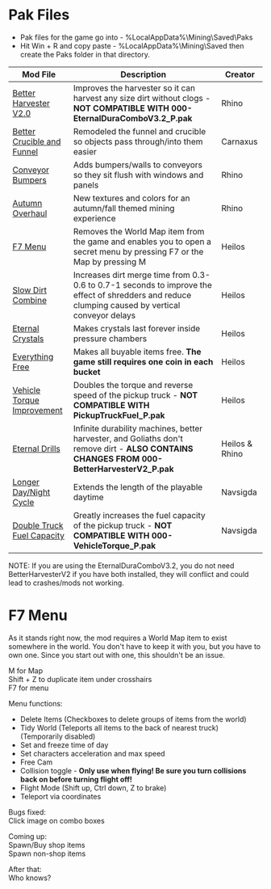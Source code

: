 # Pak Files
 - Pak files for the game go into - %LocalAppData%\Mining\Saved\Paks
 - Hit Win + R and copy paste - %LocalAppData%\Mining\Saved then create the Paks folder in that directory.

| Mod File  | Description | Creator |
| ------------- | ------------- | ------------- |
| [Better Harvester V2.0](https://github.com/kaiheilos/Hydro/raw/master/Pak%20Mods/000-BetterHarvesterV2_P.pak)  | Improves the harvester so it can harvest any size dirt without clogs - **NOT COMPATIBLE WITH 000-EternalDuraComboV3.2_P.pak** | Rhino |
| [Better Crucible and Funnel](https://github.com/kaiheilos/Hydro/raw/master/Pak%20Mods/000-BetterCrucibleFunnel_P.pak)  | Remodeled the funnel and crucible so objects pass through/into them easier | Carnaxus |
| [Conveyor Bumpers](https://github.com/kaiheilos/Hydro/raw/master/Pak%20Mods/000-ConveyorBumpers_P.pak)  | Adds bumpers/walls to conveyors so they sit flush with windows and panels | Rhino |
| [Autumn Overhaul](https://github.com/kaiheilos/Hydro/raw/master/Pak%20Mods/000-AutumnOverhaul_P.pak)  | New textures and colors for an autumn/fall themed mining experience | Rhino |
| [F7 Menu](https://github.com/kaiheilos/Hydro/raw/master/Pak%20Mods/000-F7Menu_P.pak)  | Removes the World Map item from the game and enables you to open a secret menu by pressing F7 or the Map by pressing M | Heilos |
| [Slow Dirt Combine](https://github.com/kaiheilos/Hydro/raw/master/Pak%20Mods/000-SlowerDirtCombine_P.pak)  | Increases dirt merge time from 0.3-0.6 to 0.7-1 seconds to improve the effect of shredders and reduce clumping caused by vertical conveyor delays | Heilos |
| [Eternal Crystals](https://github.com/kaiheilos/Hydro/raw/master/Pak%20Mods/000-EternalCrystals_P.pak)  | Makes crystals last forever inside pressure chambers | Heilos |
| [Everything Free](https://github.com/kaiheilos/Hydro/raw/master/Pak%20Mods/000-EverythingFree_P.pak)  | Makes all buyable items free.  **The game still requires one coin in each bucket** | Heilos |
| [Vehicle Torque Improvement](https://github.com/kaiheilos/Hydro/raw/master/Pak%20Mods/000-VehicleTorque_P.pak)  | Doubles the torque and reverse speed of the pickup truck - **NOT COMPATIBLE WITH PickupTruckFuel_P.pak** | Heilos|
| [Eternal Drills](https://github.com/kaiheilos/Hydro/raw/master/Pak%20Mods/000-EternalDrills_P.pak)  | Infinite durability machines, better harvester, and Goliaths don't remove dirt - **ALSO CONTAINS CHANGES FROM 000-BetterHarvesterV2_P.pak** | Heilos & Rhino |
| [Longer Day/Night Cycle](https://github.com/kaiheilos/Hydro/raw/master/Pak%20Mods/DayNightExtended_P.pak)  | Extends the length of the playable daytime | Navsigda |
| [Double Truck Fuel Capacity](https://github.com/kaiheilos/Hydro/raw/master/Pak%20Mods/PickupTruckFuel_P.pak)  | Greatly increases the fuel capacity of the pickup truck - **NOT COMPATIBLE WITH 000-VehicleTorque_P.pak** | Navsigda |

NOTE:  If you are using the EternalDuraComboV3.2, you do not need BetterHarvesterV2  if you have both installed, they will conflict and could lead to crashes/mods not working.

# F7 Menu  
As it stands right now, the mod requires a World Map item to exist somewhere in the world.  You don't have to keep it with you, but you have to own one.  Since you start out with one, this shouldn't be an issue.  
  
M for Map  
Shift + Z to duplicate item under crosshairs  
F7 for menu  
  
Menu functions:
 - Delete Items (Checkboxes to delete groups of items from the world)
 - Tidy World (Teleports all items to the back of nearest truck) (Temporarily disabled)
 - Set and freeze time of day
 - Set characters acceleration and max speed
 - Free Cam
 - Collision toggle - **Only use when flying!  Be sure you turn collisions back on before turning flight off!**
 - Flight Mode (Shift up, Ctrl down, Z to brake)
 - Teleport via coordinates

Bugs fixed:  
Click image on combo boxes

Coming up:  
Spawn/Buy shop items  
Spawn non-shop items

After that:  
Who knows?
